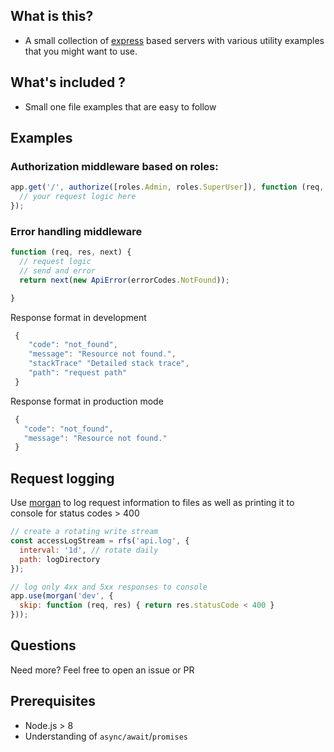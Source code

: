 ## What is this?

- A small collection of [express](https://expressjs.com/) based servers
with various utility examples that you might want to use.

## What's included ?

- Small one file examples that are easy to follow

## Examples

### Authorization middleware based on roles:

```js
app.get('/', authorize([roles.Admin, roles.SuperUser]), function (req, res) {
  // your request logic here
});
```

### Error handling middleware
```js
function (req, res, next) {
  // request logic
  // send and error
  return next(new ApiError(errorCodes.NotFound));

}
```
Response format in development
```js
 {
    "code": "not_found",
    "message": "Resource not found.",
    "stackTrace" "Detailed stack trace",
    "path": "request path"
 }
```
Response format in production mode
 ```js
  {
    "code": "not_found",
    "message": "Resource not found."
  }
```

## Request logging
Use [morgan](https://github.com/expressjs/morgan) to log request information to files
as well as printing it to console for status codes > 400

```js
// create a rotating write stream
const accessLogStream = rfs('api.log', {
  interval: '1d', // rotate daily
  path: logDirectory
});

// log only 4xx and 5xx responses to console
app.use(morgan('dev', {
  skip: function (req, res) { return res.statusCode < 400 }
}));
```

## Questions

Need more? Feel free to open an issue or PR

## Prerequisites

- Node.js > 8
- Understanding of `async/await`/`promises`
